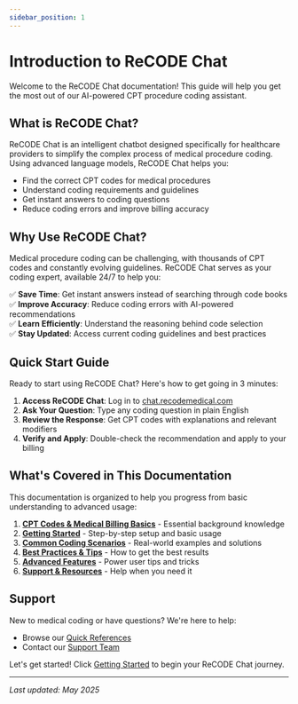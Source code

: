 ```yaml
---
sidebar_position: 1
---
```


# Introduction to ReCODE Chat

Welcome to the ReCODE Chat documentation! This guide will help you get the most out of our AI-powered CPT procedure coding assistant.

## What is ReCODE Chat?

ReCODE Chat is an intelligent chatbot designed specifically for healthcare providers to simplify the complex process of medical procedure coding. Using advanced language models, ReCODE Chat helps you:

- Find the correct CPT codes for medical procedures
- Understand coding requirements and guidelines
- Get instant answers to coding questions
- Reduce coding errors and improve billing accuracy

## Why Use ReCODE Chat?

Medical procedure coding can be challenging, with thousands of CPT codes and constantly evolving guidelines. ReCODE Chat serves as your coding expert, available 24/7 to help you:

✅ **Save Time**: Get instant answers instead of searching through code books  
✅ **Improve Accuracy**: Reduce coding errors with AI-powered recommendations  
✅ **Learn Efficiently**: Understand the reasoning behind code selection  
✅ **Stay Updated**: Access current coding guidelines and best practices  

## Quick Start Guide

Ready to start using ReCODE Chat? Here's how to get going in 3 minutes:

1. **Access ReCODE Chat**: Log in to [chat.recodemedical.com](https://chat.recodemedical.com)
2. **Ask Your Question**: Type any coding question in plain English
3. **Review the Response**: Get CPT codes with explanations and relevant modifiers
4. **Verify and Apply**: Double-check the recommendation and apply to your billing

## What's Covered in This Documentation

This documentation is organized to help you progress from basic understanding to advanced usage:

1. **[CPT Codes & Medical Billing Basics](/cpt-basics)** - Essential background knowledge
2. **[Getting Started](/getting-started)** - Step-by-step setup and basic usage
3. **[Common Coding Scenarios](/common-scenarios)** - Real-world examples and solutions
4. **[Best Practices & Tips](/best-practices)** - How to get the best results
5. **[Advanced Features](/advanced-features)** - Power user tips and tricks
6. **[Support & Resources](/support)** - Help when you need it

## Support

New to medical coding or have questions? We're here to help:

- Browse our [Quick References](/docs/support#quick-reference)
- Contact our [Support Team](/docs/support#access-information)

Let's get started! Click [Getting Started](/docs/getting-started) to begin your ReCODE Chat journey.

---

*Last updated: May 2025*
